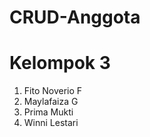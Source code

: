 # CRUD-Anggota

<h1>Kelompok 3</h1>
<ol>
<li>Fito Noverio F</li>
<li>Maylafaiza G</li>
<li>Prima Mukti</li>
<li>Winni Lestari</li>
</ol>
